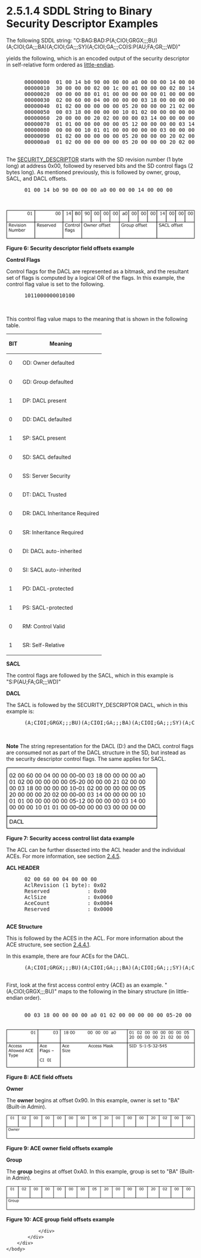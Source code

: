<html dir="LTR" xmlns:mshelp="http://msdn.microsoft.com/mshelp" xmlns:ddue="http://ddue.schemas.microsoft.com/authoring/2003/5" xmlns:xlink="http://www.w3.org/1999/xlink" xmlns:tool="http://www.microsoft.com/tooltip">
    <head>
        <meta http-equiv="Content-Type" content="text/html; CHARSET=utf-8"></meta>
        <meta name="save" content="history"></meta>
        <title>2.5.1.4 SDDL String to Binary Security Descriptor Examples</title>
        <xml>
            <mshelp:toctitle title="2.5.1.4 SDDL String to Binary Security Descriptor Examples"></mshelp:toctitle>
            <mshelp:rltitle title="[MS-DTYP]: SDDL String to Binary Security Descriptor Examples"></mshelp:rltitle>
            <mshelp:keyword index="A" term="2918391b-75b9-4eeb-83f0-7fdc04a5c6c9"></mshelp:keyword>
            <mshelp:attr name="DCSext.ContentType" value="open specification"></mshelp:attr>
            <mshelp:attr name="AssetID" value="2918391b-75b9-4eeb-83f0-7fdc04a5c6c9"></mshelp:attr>
            <mshelp:attr name="TopicType" value="kbRef"></mshelp:attr>
            <mshelp:attr name="DCSext.Title" value="[MS-DTYP]: SDDL String to Binary Security Descriptor Examples" />
        </xml>
    </head>
    <body>
        <div id="header">
            <h1 class="heading">2.5.1.4 SDDL String to Binary Security Descriptor Examples</h1>
        </div>
        <div id="mainSection">
            <div id="mainBody">
                <div id="allHistory" class="saveHistory"></div>
                <div id="sectionSection0" class="section" name="collapseableSection">
                    

<p>The following SDDL string:
&quot;O:BAG:BAD:P(A;CIOI;GRGX;;;BU)(A;CIOI;GA;;;BA)(A;CIOI;GA;;;SY)(A;CIOI;GA;;;CO)S:P(AU;FA;GR;;;WD)&quot;</p>

<p>yields the following, which is an encoded output of the
security descriptor in self-relative form ordered as <a href="a66edeb1-52a0-4d64-a93b-2f5c833d7d92.md#gt_079478cb-f4c5-4ce5-b72b-2144da5d2ce7">little-endian</a>.</p>

<dl>
<dd>
<div><pre>  
 00000000  01 00 14 b0 90 00 00 00 a0 00 00 00 14 00 00 00  ................
 00000010  30 00 00 00 02 00 1c 00 01 00 00 00 02 80 14 00  0...............
 00000020  00 00 00 80 01 01 00 00 00 00 00 01 00 00 00 00  ................
 00000030  02 00 60 00 04 00 00 00 00 03 18 00 00 00 00 a0  ..'.............
 00000040  01 02 00 00 00 00 00 05 20 00 00 00 21 02 00 00  ........ ...!...
 00000050  00 03 18 00 00 00 00 10 01 02 00 00 00 00 00 05  ................
 00000060  20 00 00 00 20 02 00 00 00 03 14 00 00 00 00 10   ... ...........
 00000070  01 01 00 00 00 00 00 05 12 00 00 00 00 03 14 00  ................
 00000080  00 00 00 10 01 01 00 00 00 00 00 03 00 00 00 00  ................
 00000090  01 02 00 00 00 00 00 05 20 00 00 00 20 02 00 00  ........ ... ...
 000000a0  01 02 00 00 00 00 00 05 20 00 00 00 20 02 00 00  ........ ... ...
  
</pre></div>
</dd></dl>

<p>The <a href="7d4dac05-9cef-4563-a058-f108abecce1d.md">SECURITY_DESCRIPTOR</a>
starts with the SD revision number (1 byte long) at address 0x00, followed by
reserved bits and the SD control flags (2 bytes long). As mentioned previously,
this is followed by owner, group, SACL, and DACL offsets.</p>

<dl>
<dd>
<div><pre> 01 00 14 b0 90 00 00 00 a0 00 00 00 14 00 00 00 
  
  
</pre></div>
</dd></dl>

<p><img id="MS-DTYP_pictf5b80f8f-6898-d914-1e80-4afd26aa5253.png" src="MS-DTYP_files/image006.png" alt="Security descriptor field offsets example" title="Security descriptor field offsets example"></p>

<p><b>Figure 6: Security descriptor field offsets example</b></p>

<p><b>Control Flags</b></p>

<p>Control flags for the DACL are represented as a bitmask, and
the resultant set of flags is computed by a logical OR of the flags. In this
example, the control flag value is set to the following.</p>

<dl>
<dd>
<div><pre> 1011000000010100
  
  
</pre></div>
</dd></dl>

<p>This control flag value maps to the meaning that is shown in
the following table.</p>

<table>
 <thead>
  <tr>
   <th>
   <p>BIT</p>
   </th>
   <th>
   <p>Meaning</p>
   </th>
  </tr>
 </thead>
 <tr>
  <td>
  <p>0</p>
  </td>
  <td>
  <p>OD: Owner defaulted</p>
  </td>
 </tr>
 <tr>
  <td>
  <p>0</p>
  </td>
  <td>
  <p>GD: Group defaulted</p>
  </td>
 </tr>
 <tr>
  <td>
  <p>1</p>
  </td>
  <td>
  <p>DP: DACL present</p>
  </td>
 </tr>
 <tr>
  <td>
  <p>0</p>
  </td>
  <td>
  <p>DD: DACL defaulted</p>
  </td>
 </tr>
 <tr>
  <td>
  <p>1</p>
  </td>
  <td>
  <p>SP: SACL present</p>
  </td>
 </tr>
 <tr>
  <td>
  <p>0</p>
  </td>
  <td>
  <p>SD: SACL defaulted</p>
  </td>
 </tr>
 <tr>
  <td>
  <p>0</p>
  </td>
  <td>
  <p>SS: Server Security</p>
  </td>
 </tr>
 <tr>
  <td>
  <p>0</p>
  </td>
  <td>
  <p>DT: DACL Trusted</p>
  </td>
 </tr>
 <tr>
  <td>
  <p>0</p>
  </td>
  <td>
  <p>DR: DACL Inheritance Required</p>
  </td>
 </tr>
 <tr>
  <td>
  <p>0</p>
  </td>
  <td>
  <p>SR: Inheritance Required</p>
  </td>
 </tr>
 <tr>
  <td>
  <p>0</p>
  </td>
  <td>
  <p>DI: DACL auto-inherited</p>
  </td>
 </tr>
 <tr>
  <td>
  <p>0</p>
  </td>
  <td>
  <p>SI: SACL auto-inherited</p>
  </td>
 </tr>
 <tr>
  <td>
  <p>1</p>
  </td>
  <td>
  <p>PD: DACL-protected</p>
  </td>
 </tr>
 <tr>
  <td>
  <p>1</p>
  </td>
  <td>
  <p>PS: SACL-protected</p>
  </td>
 </tr>
 <tr>
  <td>
  <p>0</p>
  </td>
  <td>
  <p>RM: Control Valid</p>
  </td>
 </tr>
 <tr>
  <td>
  <p>1</p>
  </td>
  <td>
  <p>SR: Self-Relative</p>
  </td>
 </tr>
</table>

<p><b>SACL</b></p>

<p>The control flags are followed by the SACL, which in this
example is &quot;S:P(AU;FA;GR;;;WD)&quot;</p>

<p><b>DACL</b></p>

<p>The SACL is followed by the SECURITY_DESCRIPTOR DACL, which
in this example is:</p>

<dl>
<dd>
<div><pre> (A;CIOI;GRGX;;;BU)(A;CIOI;GA;;;BA)(A;CIOI;GA;;;SY)(A;CIOI;GA;;;CO)
  
  
</pre></div>
</dd></dl>

<p><b>Note</b>  The string representation for the
DACL (D:) and the DACL control flags are consumed not as part of the DACL
structure in the SD, but instead as the security descriptor control flags. The
same applies for SACL.</p>

<p><img id="MS-DTYP_picteab7d1e3-58ff-1975-79f1-d017b583f69b.png" src="MS-DTYP_files/image007.png" alt="Security access control list data example" title="Security access control list data example"></p>

<p><b>Figure 7: Security access control list data example</b></p>

<p>The ACL can be further dissected into the ACL header and the
individual ACEs. For more information, see section <a href="20233ed8-a6c6-4097-aafa-dd545ed24428.md">2.4.5</a>.</p>

<p><b>ACL HEADER</b></p>

<dl>
<dd>
<div><pre> 02 00 60 00 04 00 00 00
 AclRevision (1 byte): 0x02
 Reserved            : 0x00
 AclSize             : 0x0060
 AceCount            : 0x0004
 Reserved            : 0x0000
  
</pre></div>
</dd></dl>

<p><b>ACE Structure</b></p>

<p>This is followed by the ACES in the ACL. For more
information about the ACE structure, see section <a href="628ebb1d-c509-4ea0-a10f-77ef97ca4586.md">2.4.4.1</a>.</p>

<p>In this example, there are four ACEs for the DACL.</p>

<dl>
<dd>
<div><pre> (A;CIOI;GRGX;;;BU)(A;CIOI;GA;;;BA)(A;CIOI;GA;;;SY)(A;CIOI;GA;;;CO)
  
</pre></div>
</dd></dl>

<p>First, look at the first access control entry (ACE) as an
example. &quot;(A;CIOI;GRGX;;;BU)&quot; maps to the following in the binary
structure (in little-endian order).</p>

<dl>
<dd>
<div><pre>  
 00 03 18 00 00 00 00 a0 01 02 00 00 00 00 00 05-20 00 00 00 21 02 00 00
  
</pre></div>
</dd></dl>

<p><img id="MS-DTYP_pict1ea45e8c-1998-b861-1275-d4c509190cda.png" src="MS-DTYP_files/image008.png" alt="ACE field offsets" title="ACE field offsets"></p>

<p><b>Figure 8: ACE field offsets</b></p>

<p><b>Owner</b></p>

<p>The <b>owner</b> begins at offset 0x90. In this example,
owner is set to &quot;BA&quot; (Built-in Admin).</p>

<p><img id="MS-DTYP_pict1b9baf35-a035-eba4-e2d2-b6bece7026fa.png" src="MS-DTYP_files/image009.png" alt="ACE owner field offsets example" title="ACE owner field offsets example"></p>

<p><b>Figure 9: ACE owner field offsets example</b></p>

<p><b>Group</b></p>

<p>The <b>group</b> begins at offset 0xA0. In this example,
group is set to &quot;BA&quot; (Built-in Admin).</p>

<p><img id="MS-DTYP_pict9946723e-aa9b-1152-c1dd-6c527e1fa2fd.png" src="MS-DTYP_files/image010.png" alt="ACE group field offsets example" title="ACE group field offsets example"></p>

<p><b>Figure 10: ACE group field offsets example</b></p>


                </div>
            </div>
        </div>
    </body>
</html>